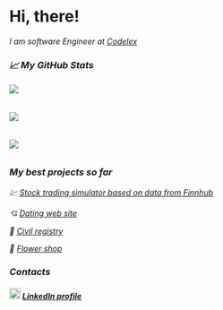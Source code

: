 # Hi, there!
<p><em>I am software Engineer at <a href="https://www.codelex.io/uznemumiem">Codelex</a>
  
[](https://visitor-badge.glitch.me/badge?page_id=goo-oog.goo-oog)


### &#x1f4c8; My GitHub Stats

###### <img src="https://github-readme-stats.vercel.app/api?username=goo-oog&hide=stars,prs,issues,contribs&count_private=true&show_icons=true&include_all_commits=true&hide_title=true">

###### <img src="https://github-readme-stats.vercel.app/api/top-langs/?username=goo-oog&hide=css,hack&card_width=445&layout=compact">

###### <img src="https://github-readme-stats.vercel.app/api/wakatime?username=@91736a14-ede8-4d78-803d-2e708eb20ba4">


### My best projects so far

💹 [Stock trading simulator based on data from Finnhub](https://github.com/goo-oog/Finnhub)

💘 [Dating web site](https://github.com/goo-oog/Dating)

📃 [Civil registry](https://github.com/goo-oog/codelex/tree/master/tasks/Civil-Registry)

💐 [Flower shop](https://github.com/goo-oog/codelex/tree/master/tasks/Flowers-web)


### Contacts

##### <img src="https://camo.githubusercontent.com/c8a9c5b414cd812ad6a97a46c29af67239ddaeae08c41724ff7d945fb4c047e5/68747470733a2f2f6564656e742e6769746875622e696f2f537570657254696e7949636f6e732f696d616765732f7376672f6c696e6b6564696e2e737667" width="20"/> [LinkedIn profile](https://www.linkedin.com/in/gints-ozolins/)
